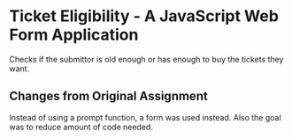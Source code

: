 # Ticket Eligibility - A JavaScript Web Form Application
Checks if the submittor is old enough or has enough to buy the tickets they want.

## Changes from Original Assignment
Instead of using a prompt function, a form was used instead. Also the goal was to reduce amount of code needed.